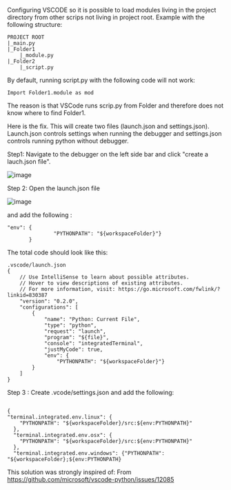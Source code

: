 Configuring VSCODE so it is possible to load modules living in the project directory from other scrips not living in project root. Example with the following structure: 
```
PROJECT ROOT
|_main.py
|_Folder1
	|_module.py
|_Folder2
	|_script.py
```
	
By default, running script.py with the following code will not work:
```
Import Folder1.module as mod
```
The reason is that VSCode runs scrip.py from Folder and therefore does not know  where to find Folder1. 

Here is the fix. This will create two files (launch.json and settings.json). Launch.json controls settings when running the debugger and settings.json controls running python without debugger. 

Step1: Navigate to the debugger on the left side bar and click "create a lauch.json file". 

![image](https://github.com/MxBoud/vscode_settings/assets/21281558/8669612a-0399-43b5-bd61-235681f8a020)


Step 2: Open the launch.json file

![image](https://github.com/MxBoud/vscode_settings/assets/21281558/8167d8a4-adaa-4f39-82dc-ae6953226e53)


 and add the following :
 ```
"env": {
                "PYTHONPATH": "${workspaceFolder}"}
        }
```
The total code should look like this: 

```
.vscode/launch.json
{
    // Use IntelliSense to learn about possible attributes.
    // Hover to view descriptions of existing attributes.
    // For more information, visit: https://go.microsoft.com/fwlink/?linkid=830387
    "version": "0.2.0",
    "configurations": [
        {
            "name": "Python: Current File",
            "type": "python",
            "request": "launch",
            "program": "${file}",
            "console": "integratedTerminal",
            "justMyCode": true,
            "env": {
                "PYTHONPATH": "${workspaceFolder}"}
        }
    ]
}
```

Step 3 : Create .vcode/settings.json and add the following:
```

{
"terminal.integrated.env.linux": {
    "PYTHONPATH": "${workspaceFolder}/src:${env:PYTHONPATH}"
  },
  "terminal.integrated.env.osx": {
    "PYTHONPATH": "${workspaceFolder}/src:${env:PYTHONPATH}"
  },
  "terminal.integrated.env.windows": {"PYTHONPATH": "${workspaceFolder};${env:PYTHONPATH}
```

This solution was strongly inspired of: 
From <https://github.com/microsoft/vscode-python/issues/12085> 
